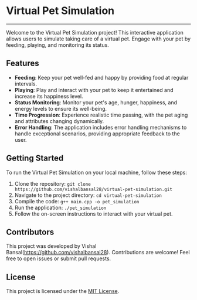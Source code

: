 # Virtual Pet Simulation
---

Welcome to the Virtual Pet Simulation project! This interactive application allows users to simulate taking care of a virtual pet. Engage with your pet by feeding, playing, and monitoring its status.

## Features

- **Feeding**: Keep your pet well-fed and happy by providing food at regular intervals.
- **Playing**: Play and interact with your pet to keep it entertained and increase its happiness level.
- **Status Monitoring**: Monitor your pet's age, hunger, happiness, and energy levels to ensure its well-being.
- **Time Progression**: Experience realistic time passing, with the pet aging and attributes changing dynamically.
- **Error Handling**: The application includes error handling mechanisms to handle exceptional scenarios, providing appropriate feedback to the user.

## Getting Started

To run the Virtual Pet Simulation on your local machine, follow these steps:

1. Clone the repository: `git clone https://github.com/vishalbansal28/virtual-pet-simulation.git`
2. Navigate to the project directory: `cd virtual-pet-simulation`
3. Compile the code: `g++ main.cpp -o pet_simulation`
4. Run the application: `./pet_simulation`
5. Follow the on-screen instructions to interact with your virtual pet.

## Contributors

This project was developed by Vishal Bansal(https://github.com/vishalbansal28). Contributions are welcome! Feel free to open issues or submit pull requests.

## License

This project is licensed under the [MIT License](LICENSE).
